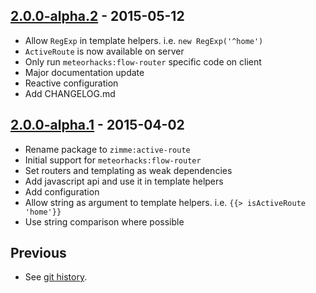## [2.0.0-alpha.2] - 2015-05-12

  * Allow `RegExp` in template helpers. i.e. `new RegExp('^home')`
  * `ActiveRoute` is now available on server
  * Only run `meteorhacks:flow-router` specific code on client
  * Major documentation update
  * Reactive configuration
  * Add CHANGELOG.md

## [2.0.0-alpha.1] - 2015-04-02

  * Rename package to `zimme:active-route`
  * Initial support for `meteorhacks:flow-router`
  * Set routers and templating as weak dependencies
  * Add javascript api and use it in template helpers
  * Add configuration
  * Allow string as argument to template helpers. i.e.
    `{{> isActiveRoute 'home'}}`
  * Use string comparison where possible

## Previous

  * See [git history].

[2.0.0-alpha.2]: https://github.com/zimme/meteor-iron-router-active/compare/2.0.0-alpha.1...2.0.0-alpha.2
[2.0.0-alpha.1]: https://github.com/zimme/meteor-iron-router-active/compare/1.0.4...2.0.0-alpha.1
[git history]: https://github.com/zimme/meteor-iron-router-active/commits
